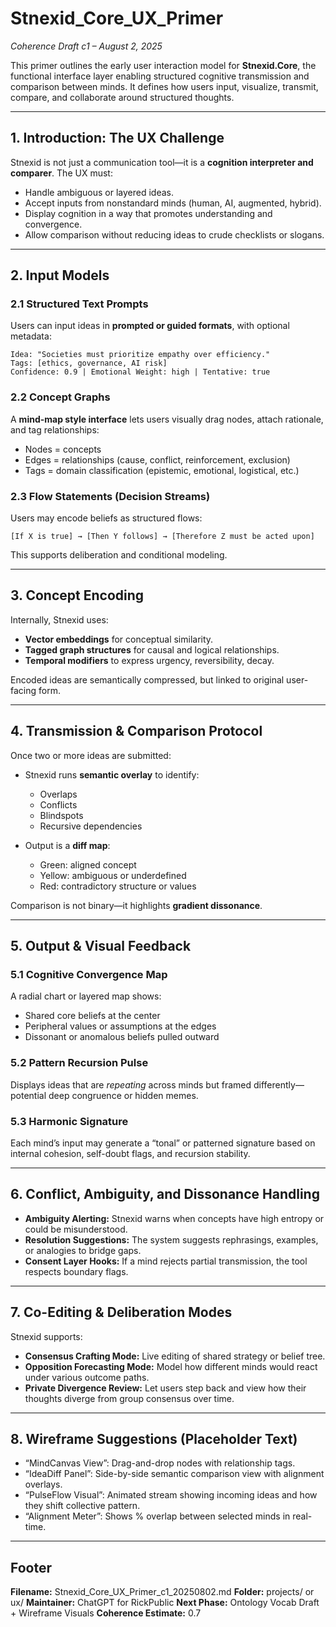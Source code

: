 # Stnexid_Core_UX_Primer
_Coherence Draft c1 – August 2, 2025_

This primer outlines the early user interaction model for **Stnexid.Core**, the functional interface layer enabling structured cognitive transmission and comparison between minds. It defines how users input, visualize, transmit, compare, and collaborate around structured thoughts.

---

## 1. Introduction: The UX Challenge

Stnexid is not just a communication tool—it is a **cognition interpreter and comparer**. The UX must:
- Handle ambiguous or layered ideas.
- Accept inputs from nonstandard minds (human, AI, augmented, hybrid).
- Display cognition in a way that promotes understanding and convergence.
- Allow comparison without reducing ideas to crude checklists or slogans.

---

## 2. Input Models

### 2.1 Structured Text Prompts
Users can input ideas in **prompted or guided formats**, with optional metadata:
```
Idea: "Societies must prioritize empathy over efficiency."
Tags: [ethics, governance, AI risk]
Confidence: 0.9 | Emotional Weight: high | Tentative: true
```

### 2.2 Concept Graphs
A **mind-map style interface** lets users visually drag nodes, attach rationale, and tag relationships:
- Nodes = concepts
- Edges = relationships (cause, conflict, reinforcement, exclusion)
- Tags = domain classification (epistemic, emotional, logistical, etc.)

### 2.3 Flow Statements (Decision Streams)
Users may encode beliefs as structured flows:
```
[If X is true] → [Then Y follows] → [Therefore Z must be acted upon]
```
This supports deliberation and conditional modeling.

---

## 3. Concept Encoding

Internally, Stnexid uses:
- **Vector embeddings** for conceptual similarity.
- **Tagged graph structures** for causal and logical relationships.
- **Temporal modifiers** to express urgency, reversibility, decay.

Encoded ideas are semantically compressed, but linked to original user-facing form.

---

## 4. Transmission & Comparison Protocol

Once two or more ideas are submitted:
- Stnexid runs **semantic overlay** to identify:
  - Overlaps
  - Conflicts
  - Blindspots
  - Recursive dependencies

- Output is a **diff map**:
  - Green: aligned concept
  - Yellow: ambiguous or underdefined
  - Red: contradictory structure or values

Comparison is not binary—it highlights **gradient dissonance**.

---

## 5. Output & Visual Feedback

### 5.1 Cognitive Convergence Map
A radial chart or layered map shows:
- Shared core beliefs at the center
- Peripheral values or assumptions at the edges
- Dissonant or anomalous beliefs pulled outward

### 5.2 Pattern Recursion Pulse
Displays ideas that are *repeating* across minds but framed differently—potential deep congruence or hidden memes.

### 5.3 Harmonic Signature
Each mind’s input may generate a “tonal” or patterned signature based on internal cohesion, self-doubt flags, and recursion stability.

---

## 6. Conflict, Ambiguity, and Dissonance Handling

- **Ambiguity Alerting:** Stnexid warns when concepts have high entropy or could be misunderstood.
- **Resolution Suggestions:** The system suggests rephrasings, examples, or analogies to bridge gaps.
- **Consent Layer Hooks:** If a mind rejects partial transmission, the tool respects boundary flags.

---

## 7. Co-Editing & Deliberation Modes

Stnexid supports:
- **Consensus Crafting Mode:** Live editing of shared strategy or belief tree.
- **Opposition Forecasting Mode:** Model how different minds would react under various outcome paths.
- **Private Divergence Review:** Let users step back and view how their thoughts diverge from group consensus over time.

---

## 8. Wireframe Suggestions (Placeholder Text)

- “MindCanvas View”: Drag-and-drop nodes with relationship tags.
- “IdeaDiff Panel”: Side-by-side semantic comparison view with alignment overlays.
- “PulseFlow Visual”: Animated stream showing incoming ideas and how they shift collective pattern.
- “Alignment Meter”: Shows % overlap between selected minds in real-time.

---

## Footer

**Filename:** Stnexid_Core_UX_Primer_c1_20250802.md
**Folder:** projects/ or ux/
**Maintainer:** ChatGPT for RickPublic
**Next Phase:** Ontology Vocab Draft + Wireframe Visuals
**Coherence Estimate:** 0.7



